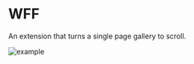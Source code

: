 # WFF
An extension that turns a single page gallery to scroll.

![example](https://i.imgur.com/1rWayHC.jpeg)
